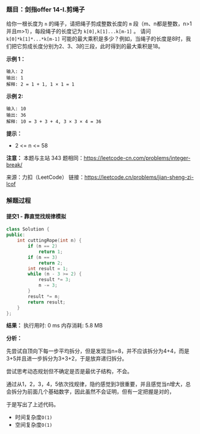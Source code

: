 ### 题目：剑指offer 14-I.剪绳子
给你一根长度为 `n` 的绳子，请把绳子剪成整数长度的 `m` 段（m、n都是整数，n>1并且m>1），每段绳子的长度记为 `k[0],k[1]...k[m-1]` 。
请问 `k[0]*k[1]*...*k[m-1]` 可能的最大乘积是多少？例如，当绳子的长度是8时，我们把它剪成长度分别为2、3、3的三段，此时得到的最大乘积是18。

**示例 1：**
```
输入: 2
输出: 1
解释: 2 = 1 + 1, 1 × 1 = 1
```
**示例 2:**
```
输入: 10
输出: 36
解释: 10 = 3 + 3 + 4, 3 × 3 × 4 = 36
```
**提示：**
- 2 <= n <= 58

**注意：** 本题与主站 343 题相同：https://leetcode-cn.com/problems/integer-break/

来源：力扣（LeetCode）
链接：https://leetcode.cn/problems/jian-sheng-zi-lcof


### 解题过程
#### 提交1 - 靠直觉找规律模拟
```C++
class Solution {
public:
    int cuttingRope(int n) {
        if (n == 2)
            return 1;
        if (n == 3)
            return 2;
        int result = 1;
        while (n - 3 >= 2) {
            result *= 3;
            n -= 3;
        }
        result *= n;
        return result;
    }
};
```
**结果：** 执行用时: 0 ms         内存消耗: 5.8 MB

**分析：**

先尝试自顶向下每一步平均拆分，但是发现当n=8，并不应该拆分为4+4，而是3+5并且进一步拆分为3+3+2，于是放弃递归拆分。

尝试思考动态规划但不确定是否是最优子结构，不会。

通过从1，2，3，4，5依次找规律，隐约感觉到3很重要，并且感觉当n增大，总会拆分为前面几个基础数字，因此虽然不会证明，但有一定把握是对的，

于是写出了上述代码。

- 时间复杂度`O(1)`
- 空间复杂度`O(1)`
